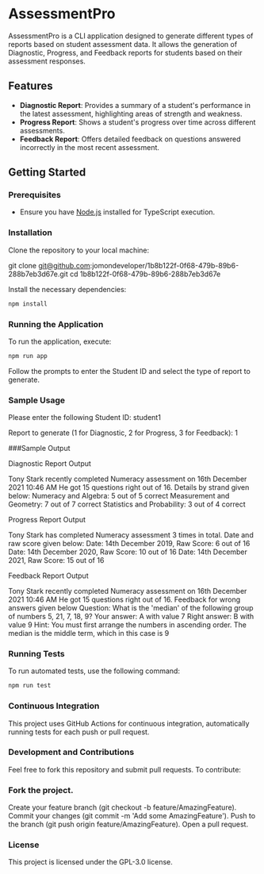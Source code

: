 # AssessmentPro

AssessmentPro is a CLI application designed to generate different types of reports based on student assessment data. It allows the generation of Diagnostic, Progress, and Feedback reports for students based on their assessment responses.

## Features

- **Diagnostic Report**: Provides a summary of a student's performance in the latest assessment, highlighting areas of strength and weakness.
- **Progress Report**: Shows a student's progress over time across different assessments.
- **Feedback Report**: Offers detailed feedback on questions answered incorrectly in the most recent assessment.

## Getting Started

### Prerequisites

- Ensure you have [Node.js](https://nodejs.org/) installed for TypeScript execution.

### Installation

Clone the repository to your local machine:


git clone git@github.com:jomondeveloper/1b8b122f-0f68-479b-89b6-288b7eb3d67e.git
cd 1b8b122f-0f68-479b-89b6-288b7eb3d67e

Install the necessary dependencies:
```bash
npm install
```
### Running the Application

To run the application, execute:
```bash
npm run app
```
Follow the prompts to enter the Student ID and select the type of report to generate.

### Sample Usage

Please enter the following
Student ID: student1

Report to generate (1 for Diagnostic, 2 for Progress, 3 for Feedback): 1

###Sample Output

Diagnostic Report Output

Tony Stark recently completed Numeracy assessment on 16th December 2021 10:46 AM
He got 15 questions right out of 16. Details by strand given below:
Numeracy and Algebra: 5 out of 5 correct
Measurement and Geometry: 7 out of 7 correct
Statistics and Probability: 3 out of 4 correct

Progress Report Output

Tony Stark has completed Numeracy assessment 3 times in total. Date and raw score given below:
Date: 14th December 2019, Raw Score: 6 out of 16
Date: 14th December 2020, Raw Score: 10 out of 16
Date: 14th December 2021, Raw Score: 15 out of 16

Feedback Report Output

Tony Stark recently completed Numeracy assessment on 16th December 2021 10:46 AM
He got 15 questions right out of 16. Feedback for wrong answers given below
Question: What is the 'median' of the following group of numbers 5, 21, 7, 18, 9?
Your answer: A with value 7
Right answer: B with value 9
Hint: You must first arrange the numbers in ascending order. The median is the middle term, which in this case is 9

### Running Tests

To run automated tests, use the following command:
```bash
npm run test
```
### Continuous Integration
This project uses GitHub Actions for continuous integration, automatically running tests for each push or pull request.

### Development and Contributions

Feel free to fork this repository and submit pull requests. To contribute:

### Fork the project.

Create your feature branch (git checkout -b feature/AmazingFeature).
Commit your changes (git commit -m 'Add some AmazingFeature').
Push to the branch (git push origin feature/AmazingFeature).
Open a pull request.

### License

This project is licensed under the GPL-3.0 license.


